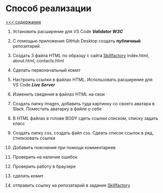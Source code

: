 # Способ реализации

[<<< содержание](./technicalspecification.md)

1. Установить расширение для VS Code ***Validator W3C***
2. С помощью приложения GitHub Desktop создать **публичный** репозитарий.
3. Создать 3 файла HTML по образцу с сайта
[Skillfactory](https://lms.skillfactory.ru/courses/course-v1:SkillFactory+PHPDEV+2021/courseware/8178c83c97104926adc906913c7c9f18/1b006a47407b4cc0b1af71c2132bfaeb/9?activate_block_id=block-v1%3ASkillFactory%2BPHPDEV%2B2021%2Btype%40vertical%2Bblock%40e3d2be87d0a6466296f0a14bd21997a8)
index.html,
about.html,
contacts.html

4. Сделать первоначальный комит
5. Настроить ссылки в файлах HTML. Использовать расширение для VS Code ***Live Server***
6. Изменить сведения в файлах HTML на свои
7. Создать папку images, добавить туда картинку со своего аватара в  Slack. Поместить аватарку в файле о себе
8. В HTML файлах в голове BODY сдеть ссылки списком, списку задать класс
9. Создать папку css, создать файл css. Сдеать список ссылок в ряд, стилизовать ссылки
10. Добавить пояснения при помощи комментариев
11. Проверить на наличие ошибок
12. Проверить работу в браузере
13. сделать комит
14. отправить ссылку на репозатарий в задание
[Skillfactory](https://lms.skillfactory.ru/courses/course-v1:SkillFactory+PHPDEV+2021/courseware/8178c83c97104926adc906913c7c9f18/1b006a47407b4cc0b1af71c2132bfaeb/9?activate_block_id=block-v1%3ASkillFactory%2BPHPDEV%2B2021%2Btype%40vertical%2Bblock%40e3d2be87d0a6466296f0a14bd21997a8)
